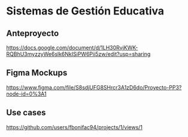 # Sistemas de Gestión Educativa

## Anteproyecto
https://docs.google.com/document/d/1LH30RvjKWK-RQBhU3myzzyWe6slk6NkISiPW6Pii5zw/edit?usp=sharing

## Figma Mockups
https://www.figma.com/file/S8sdjUFG8SHrcr3A1zD6do/Proyecto-PP3?node-id=0%3A1

## Use cases
https://github.com/users/fbonifac94/projects/1/views/1
